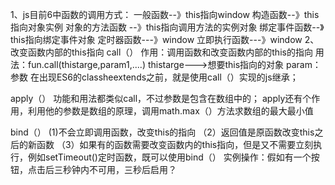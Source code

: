1、js目前6中函数的调用方式：
一般函数--》this指向window
构造函数--》this指向对象实例
对象的方法函数 --》this指向调用方法的实例对象
绑定事件函数--》this指向绑定事件对象
定时器函数---》window
立即执行函数---》window
2、改变函数内部的this指向
call（）
作用：调用函数和改变函数内部的this的指向
用法：fun.call(thistarge,param1,....)
thistarge--->想要this指向的对象
param：参数
在出现ES6的classheextends之前，就是使用call（）实现的js继承；


apply（）
功能和用法都类似call，不过参数是包含在数组中的；
apply还有个作用，利用他的参数是数组的原理，调用math.max（）方法求数组的最大最小值

bind（）
(1)不会立即调用函数，改变this的指向
（2）返回值是原函数改变this之后的新函数
（3）如果有的函数需要改变函数内的this指向，但是又不需要立刻执行，例如setTimeout()定时函数，既可以使用bind（）
实例操作：假如有一个按钮，点击后三秒钟内不可用，三秒后启用？
 





